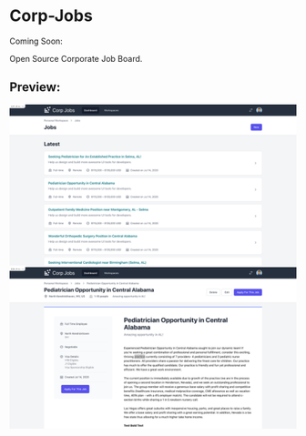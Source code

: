 # Corp-Jobs

Coming Soon:

Open Source Corporate Job Board.

## Preview:

![./docs/corp_jobs_preview.png](./docs/corp_jobs_preview.png)
![./docs/corp_jobs_preview_1.png](./docs/corp_jobs_preview_1.png)
